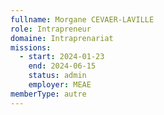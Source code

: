 ```yaml
---
fullname: Morgane CEVAER-LAVILLE
role: Intrapreneur
domaine: Intraprenariat
missions:
  - start: 2024-01-23
    end: 2024-06-15
    status: admin
    employer: MEAE
memberType: autre
---
```


